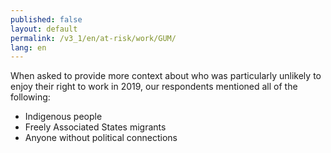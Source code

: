 ```yaml
---
published: false
layout: default
permalink: /v3_1/en/at-risk/work/GUM/
lang: en
---
```

When asked to provide more context about who was particularly unlikely to enjoy their right to work in 2019, our respondents mentioned all of the following:  

- Indigenous people 
- Freely Associated States migrants 
- Anyone without political connections